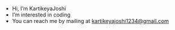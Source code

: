 - Hi, I’m KartikeyaJoshi
- I’m interested in coding
- You can reach me by mailing at kartikeyajoshi1234@gmail.com

<!---
KartikeyaJoshi/KartikeyaJoshi is a ✨ special ✨ repository because its `README.md` (this file) appears on your GitHub profile.
You can click the Preview link to take a look at your changes.
--->
